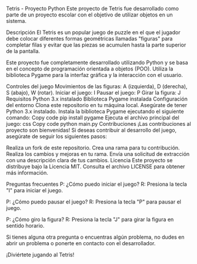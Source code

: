 Tetris - Proyecto Python
Este proyecto de Tetris fue desarrollado como parte de un proyecto escolar con el objetivo de utilizar objetos en un sistema.

Descripción
El Tetris es un popular juego de puzzle en el que el jugador debe colocar diferentes formas geométricas llamadas "figuras" para completar filas y evitar que las piezas se acumulen hasta la parte superior de la pantalla.

Este proyecto fue completamente desarrollado utilizando Python y se basa en el concepto de programación orientada a objetos (POO). Utiliza la biblioteca Pygame para la interfaz gráfica y la interacción con el usuario.

Controles del juego
Movimientos de las figuras: A (izquierda), D (derecha), S (abajo), W (rotar).
Iniciar el juego: I
Pausar el juego: P
Girar la figura: J
Requisitos
Python 3.x instalado
Biblioteca Pygame instalada
Configuración del entorno
Clona este repositorio en tu máquina local.
Asegúrate de tener Python 3.x instalado.
Instala la biblioteca Pygame ejecutando el siguiente comando:
Copy code
pip install pygame
Ejecuta el archivo principal del juego:
css
Copy code
python main.py
Contribuciones
¡Las contribuciones al proyecto son bienvenidas! Si deseas contribuir al desarrollo del juego, asegúrate de seguir los siguientes pasos:

Realiza un fork de este repositorio.
Crea una rama para tu contribución.
Realiza los cambios y mejoras en tu rama.
Envía una solicitud de extracción con una descripción clara de tus cambios.
Licencia
Este proyecto se distribuye bajo la Licencia MIT. Consulta el archivo LICENSE para obtener más información.

Preguntas frecuentes
P: ¿Cómo puedo iniciar el juego?
R: Presiona la tecla "I" para iniciar el juego.

P: ¿Cómo puedo pausar el juego?
R: Presiona la tecla "P" para pausar el juego.

P: ¿Cómo giro la figura?
R: Presiona la tecla "J" para girar la figura en sentido horario.

Si tienes alguna otra pregunta o encuentras algún problema, no dudes en abrir un problema o ponerte en contacto con el desarrollador.

¡Diviértete jugando al Tetris!